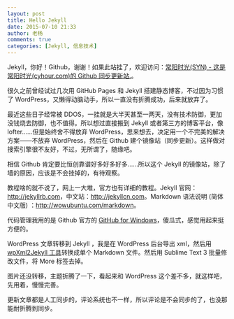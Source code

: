 ```yaml
---
layout: post
title: Hello Jekyll
date: 2015-07-10 21:33
author: 老杨
comments: true
categories: [Jekyll, 信息技术]
---
```

Jekyll，你好！Github，谢谢！如果此站挂了，欢迎访问：<a href="http://syn.cyhour.com/" target="_blank">常阳时光(SYN) - 这是常阳时光(cyhour.com)的 Github 同步更新站.</a>。

<!--more-->

很久之前曾经试过几次用 GitHub Pages 和 Jekyll 搭建静态博客，不过因为习惯了 WordPress，又懒得动脑动手，所以一直没有折腾成功，后来就放弃了。

最近这些日子经常被 DDOS，一挂就是大半天甚至一两天，没有技术防御，更加没钱烧去防御，也不值得。所以想过直接搬到 Jekyll 或者第三方的博客平台，像 lofter……但是始终舍不得放弃 WordPress，思来想去，决定用一个不完美的解决方案——不放弃 WordPress，然后在 Github 建个镜像站（同步更新）。这样做对搜索引擎很不友好，不过，无所谓了，随缘吧。

相信 Github 肯定要比恒创靠谱好多好多好多……所以这个 Jekyll 的镜像站，除了墙的原因，应该是不会挂掉的，有待观察。

教程啥的就不说了，网上一大堆，官方也有详细的教程。Jekyll 官网：<a href="http://jekyllrb.com" target="_blank">http://jekyllrb.com</a>，中文站：<a href="http://jekyllcn.com" target="_blank">http://jekyllcn.com</a>。Markdown 语法说明 (简体中文版) ：<a href="http://wowubuntu.com/markdown" target="_blank" rel="nofollow">http://wowubuntu.com/markdown</a>。

代码管理我用的是 Github 官方的 <a href="https://windows.github.com/" target="_blank" rel="nofollow">GitHub for Windows</a>，傻瓜式，感觉用起来挺方便的。

WordPress 文章转移到 Jekyll ，我是在 WordPress 后台导出 xml，然后用 <a href="https://github.com/theaob/wpXml2Jekyll" rel="nofollow" target="_blank">wpXml2Jekyll 工具</a>转换成单个 Markdown 文件。然后用 Sublime Text 3 批量修改文件，将 More 标签去掉。

图片还没转移，主题折腾了一下，看起来和 WordPress 这个差不多，就这样吧，先用着，慢慢完善。

更新文章都是人工同步的，评论系统也不一样，所以评论是不会同步的了，也没那能耐折腾到同步。
